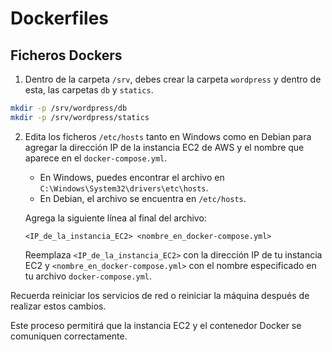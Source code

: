 # Dockerfiles
## Ficheros Dockers

1. Dentro de la carpeta `/srv`, debes crear la carpeta `wordpress` y dentro de esta, las carpetas `db` y `statics`.

```bash
mkdir -p /srv/wordpress/db
mkdir -p /srv/wordpress/statics
```

2. Edita los ficheros `/etc/hosts` tanto en Windows como en Debian para agregar la dirección IP de la instancia EC2 de AWS y el nombre que aparece en el `docker-compose.yml`.

   - En Windows, puedes encontrar el archivo en `C:\Windows\System32\drivers\etc\hosts`.
   - En Debian, el archivo se encuentra en `/etc/hosts`.

   Agrega la siguiente línea al final del archivo:

   ```
   <IP_de_la_instancia_EC2> <nombre_en_docker-compose.yml>
   ```

   Reemplaza `<IP_de_la_instancia_EC2>` con la dirección IP de tu instancia EC2 y `<nombre_en_docker-compose.yml>` con el nombre especificado en tu archivo `docker-compose.yml`.

Recuerda reiniciar los servicios de red o reiniciar la máquina después de realizar estos cambios.

Este proceso permitirá que la instancia EC2 y el contenedor Docker se comuniquen correctamente.
